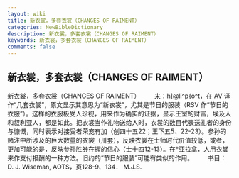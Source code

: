 ```yaml
---
layout: wiki
title: 新衣裳，多套衣裳（CHANGES OF RAIMENT）
categories: NewBibleDictionary
description: 新衣裳，多套衣裳（CHANGES OF RAIMENT）
keywords: 新衣裳，多套衣裳（CHANGES OF RAIMENT）
comments: false
---
```


## 新衣裳，多套衣裳（CHANGES OF RAIMENT）



新衣裳，多套衣裳（CHANGES OF RAIMENT）
　　来：h]@li^p{o^t，在 AV 译作“几套衣裳”，原文显示其意思为“新衣裳”，尤其是节日的服装（RSV 作“节日的衣服”）。这样的衣服极受人珍视，用来作为确实的证据，显示王室的财富，埃及人和叙利亚人，都是如此。把衣裳当作礼物送给人时，衣裳的数目代表送礼者的身份与慷慨，同时表示对接受者荣宠有加（创四十五22；王下五5、22-23）。参孙的赌注中所涉及的巨大数量的衣裳（卅套），反映衣裳在士师时代价值较低，或者，更加可能的是，反映参孙胜券在握的信心（士十四12-13）。在*亚拉拿，人用衣裳来作支付报酬的一种方法。旧约的“节日的服装”可能有类似的作用。
　　书目：D. J. Wiseman, AOTS，页128-9、134．
M.J.S.



